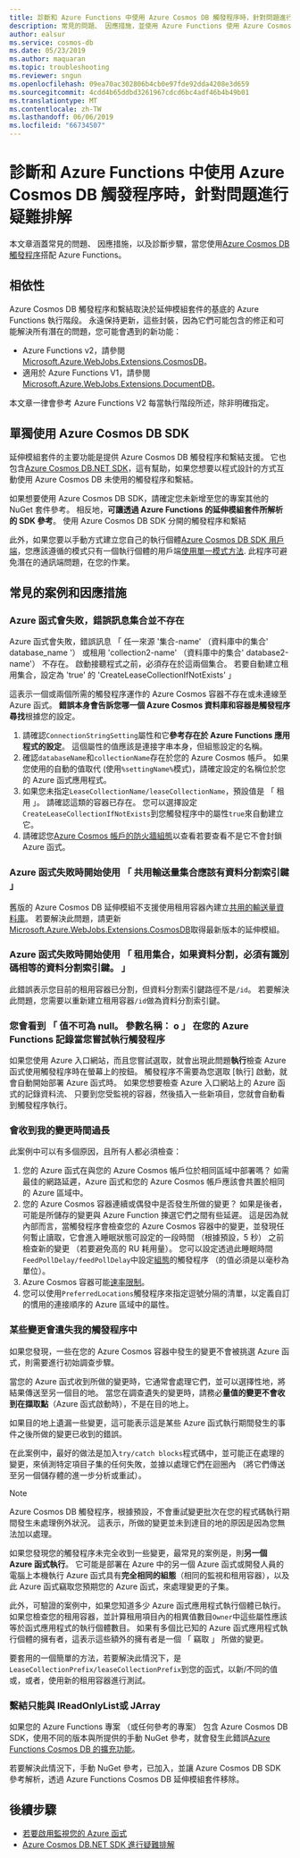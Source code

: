 ```yaml
---
title: 診斷和 Azure Functions 中使用 Azure Cosmos DB 觸發程序時，針對問題進行疑難排解
description: 常見的問題、 因應措施，並使用 Azure Functions 使用 Azure Cosmos DB 觸發程序時的診斷步驟
author: ealsur
ms.service: cosmos-db
ms.date: 05/23/2019
ms.author: maquaran
ms.topic: troubleshooting
ms.reviewer: sngun
ms.openlocfilehash: 09ea70ac302806b4cb0e97fde92dda4208e3d659
ms.sourcegitcommit: 4cdd4b65ddbd3261967cdcd6bc4adf46b4b49b01
ms.translationtype: MT
ms.contentlocale: zh-TW
ms.lasthandoff: 06/06/2019
ms.locfileid: "66734507"
---
```

# <a name="diagnose-and-troubleshoot-issues-when-using-azure-cosmos-db-trigger-in-azure-functions"></a>診斷和 Azure Functions 中使用 Azure Cosmos DB 觸發程序時，針對問題進行疑難排解

本文章涵蓋常見的問題、 因應措施，以及診斷步驟，當您使用[Azure Cosmos DB 觸發程序](change-feed-functions.md)搭配 Azure Functions。

## <a name="dependencies"></a>相依性

Azure Cosmos DB 觸發程序和繫結取決於延伸模組套件的基底的 Azure Functions 執行階段。 永遠保持更新，這些封裝，因為它們可能包含的修正和可能解決所有潛在的問題，您可能會遇到的新功能：

* Azure Functions v2，請參閱[Microsoft.Azure.WebJobs.Extensions.CosmosDB](https://www.nuget.org/packages/Microsoft.Azure.WebJobs.Extensions.CosmosDB)。
* 適用於 Azure Functions V1，請參閱[Microsoft.Azure.WebJobs.Extensions.DocumentDB](https://www.nuget.org/packages/Microsoft.Azure.WebJobs.Extensions.DocumentDB)。

本文章一律會參考 Azure Functions V2 每當執行階段所述，除非明確指定。

## <a name="consume-the-azure-cosmos-db-sdk-independently"></a>單獨使用 Azure Cosmos DB SDK

延伸模組套件的主要功能是提供 Azure Cosmos DB 觸發程序和繫結支援。 它也包含[Azure Cosmos DB.NET SDK](sql-api-sdk-dotnet-core.md)，這有幫助，如果您想要以程式設計的方式互動使用 Azure Cosmos DB 未使用的觸發程序和繫結。

如果想要使用 Azure Cosmos DB SDK，請確定您未新增至您的專案其他的 NuGet 套件參考。 相反地，**可讓透過 Azure Functions 的延伸模組套件所解析的 SDK 參考**。 使用 Azure Cosmos DB SDK 分開的觸發程序和繫結

此外，如果您要以手動方式建立您自己的執行個體[Azure Cosmos DB SDK 用戶端](./sql-api-sdk-dotnet-core.md)，您應該遵循的模式只有一個執行個體的用戶端[使用單一模式方法](../azure-functions/manage-connections.md#documentclient-code-example-c). 此程序可避免潛在的通訊端問題，在您的作業。

## <a name="common-scenarios-and-workarounds"></a>常見的案例和因應措施

### <a name="azure-function-fails-with-error-message-collection-doesnt-exist"></a>Azure 函式會失敗，錯誤訊息集合並不存在

Azure 函式會失敗，錯誤訊息 「 任一來源 '集合-name' （資料庫中的集合' database_name '） 或租用 'collection2-name' （資料庫中的集合' database2-name'） 不存在。 啟動接聽程式之前，必須存在於這兩個集合。 若要自動建立租用集合，設定為 'true' 的 'CreateLeaseCollectionIfNotExists' 」

這表示一個或兩個所需的觸發程序運作的 Azure Cosmos 容器不存在或未連線至 Azure 函式。 **錯誤本身會告訴您哪一個 Azure Cosmos 資料庫和容器是觸發程序尋找**根據您的設定。

1. 請確認`ConnectionStringSetting`屬性和它**參考存在於 Azure Functions 應用程式的設定**。 這個屬性的值應該是連接字串本身，但組態設定的名稱。
2. 確認`databaseName`和`collectionName`存在於您的 Azure Cosmos 帳戶。 如果您使用的自動的值取代 (使用`%settingName%`模式)，請確定設定的名稱位於您的 Azure 函式應用程式。
3. 如果您未指定`LeaseCollectionName/leaseCollectionName`，預設值是 「 租用 」。 請確認這類的容器已存在。 您可以選擇設定`CreateLeaseCollectionIfNotExists`到您觸發程序中的屬性`true`來自動建立它。
4. 請確認您[Azure Cosmos 帳戶的防火牆組態](how-to-configure-firewall.md)以查看若要查看不是它不會封鎖 Azure 函式。

### <a name="azure-function-fails-to-start-with-shared-throughput-collection-should-have-a-partition-key"></a>Azure 函式失敗時開始使用 「 共用輸送量集合應該有資料分割索引鍵 」

舊版的 Azure Cosmos DB 延伸模組不支援使用租用容器內建立[共用的輸送量資料庫](./set-throughput.md#set-throughput-on-a-database)。 若要解決此問題，請更新[Microsoft.Azure.WebJobs.Extensions.CosmosDB](https://www.nuget.org/packages/Microsoft.Azure.WebJobs.Extensions.CosmosDB)取得最新版本的延伸模組。

### <a name="azure-function-fails-to-start-with-the-lease-collection-if-partitioned-must-have-partition-key-equal-to-id"></a>Azure 函式失敗時開始使用 「 租用集合，如果資料分割，必須有識別碼相等的資料分割索引鍵。 」

此錯誤表示您目前的租用容器已分割，但資料分割索引鍵路徑不是`/id`。 若要解決此問題，您需要以重新建立租用容器`/id`做為資料分割索引鍵。

### <a name="you-see-a-value-cannot-be-null-parameter-name-o-in-your-azure-functions-logs-when-you-try-to-run-the-trigger"></a>您會看到 「 值不可為 null。 參數名稱： o 」 在您的 Azure Functions 記錄當您嘗試執行觸發程序

如果您使用 Azure 入口網站，而且您嘗試選取，就會出現此問題**執行**檢查 Azure 函式使用觸發程序時在螢幕上的按鈕。 觸發程序不需要為您選取 [執行] 啟動，就會自動開始部署 Azure 函式時。 如果您想要檢查 Azure 入口網站上的 Azure 函式的記錄資料流、 只要到您受監視的容器，然後插入一些新項目，您就會自動看到觸發程序執行。

### <a name="my-changes-take-too-long-be-received"></a>會收到我的變更時間過長

此案例中可以有多個原因，且所有人都必須檢查：

1. 您的 Azure 函式在與您的 Azure Cosmos 帳戶位於相同區域中部署嗎？ 如需最佳的網路延遲，Azure 函式和您的 Azure Cosmos 帳戶應該會共置於相同的 Azure 區域中。
2. 您的 Azure Cosmos 容器連續或偶發中是否發生所做的變更？
如果是後者，可能是所儲存的變更與 Azure Function 揀選它們之間有些延遲。 這是因為就內部而言，當觸發程序會檢查您的 Azure Cosmos 容器中的變更，並發現任何暫止讀取，它會進入睡眠狀態可設定的一段時間 （根據預設，5 秒） 之前檢查新的變更 （若要避免高的 RU 耗用量）。 您可以設定透過此睡眠時間`FeedPollDelay/feedPollDelay`中設定[組態](../azure-functions/functions-bindings-cosmosdb-v2.md#trigger---configuration)的觸發程序 （的值必須是以毫秒為單位）。
3. Azure Cosmos 容器可能[速率限制](./request-units.md)。
4. 您可以使用`PreferredLocations`觸發程序來指定逗號分隔的清單，以定義自訂的慣用的連接順序的 Azure 區域中的屬性。

### <a name="some-changes-are-missing-in-my-trigger"></a>某些變更會遺失我的觸發程序中

如果您發現，一些在您的 Azure Cosmos 容器中發生的變更不會被挑選 Azure 函式，則需要進行初始調查步驟。

當您的 Azure 函式收到所做的變更時，它通常會處理它們，並可以選擇性地，將結果傳送至另一個目的地。 當您在調查遺失的變更時，請務必**量值的變更不會收到在擷取點**（Azure 函式啟動時），不是在目的地上。

如果目的地上遺漏一些變更，這可能表示這是某些 Azure 函式執行期間發生的事件之後所做的變更已收到的錯誤。

在此案例中，最好的做法是加入`try/catch blocks`程式碼中，並可能正在處理的變更，來偵測特定項目子集的任何失敗，並據以處理它們在迴圈內 （將它們傳送至另一個儲存體的進一步分析或重試）。 

> [!NOTE]
> Azure Cosmos DB 觸發程序，根據預設，不會重試變更批次在您的程式碼執行期間發生未處理例外狀況。 這表示，所做的變更並未到達目的地的原因是因為您無法加以處理。

如果您發現您的觸發程序未完全收到一些變更，最常見的案例是，則**另一個 Azure 函式執行**。 它可能是部署在 Azure 中的另一個 Azure 函式或開發人員的電腦上本機執行 Azure 函式具有**完全相同的組態**（相同的監視和租用容器），以及此 Azure 函式竊取您預期您的 Azure 函式，來處理變更的子集。

此外，可驗證的案例中，如果您知道多少 Azure 函式應用程式執行個體已執行。 如果您檢查您的租用容器，並計算租用項目內的相異值數目`Owner`中這些屬性應該等於函式應用程式的執行個體數目。 如果有多個比已知的 Azure 函式應用程式執行個體的擁有者，這表示這些額外的擁有者是一個 「 竊取 」 所做的變更。

要套用的一個簡單的方法，若要解決此情況下，是`LeaseCollectionPrefix/leaseCollectionPrefix`到您的函式，以新/不同的值或，或者，使用新的租用容器進行測試。

### <a name="binding-can-only-be-done-with-ireadonlylistdocument-or-jarray"></a>繫結只能與 IReadOnlyList<Document>或 JArray

如果您的 Azure Functions 專案 （或任何參考的專案） 包含 Azure Cosmos DB SDK，使用不同的版本與所提供的手動 NuGet 參考，就會發生此錯誤[Azure Functions Cosmos DB 的擴充功能](./troubleshoot-changefeed-functions.md#dependencies)。

若要解決此情況下，手動 NuGet 參考，已加入，並讓 Azure Cosmos DB SDK 參考解析，透過 Azure Functions Cosmos DB 延伸模組套件移除。

## <a name="next-steps"></a>後續步驟

* [若要啟用監視您的 Azure 函式](../azure-functions/functions-monitoring.md)
* [Azure Cosmos DB.NET SDK 進行疑難排解](./troubleshoot-dot-net-sdk.md)